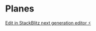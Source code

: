 # Planes

[Edit in StackBlitz next generation editor ⚡️](https://stackblitz.com/~/github.com/total000/Planes)